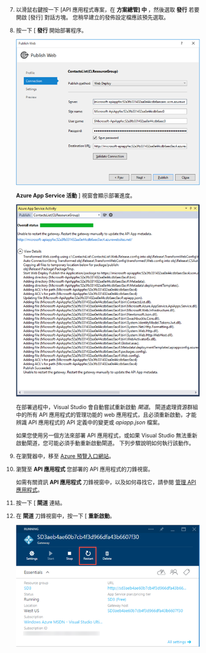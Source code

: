 7. 以滑鼠右鍵按一下 [API 應用程式專案，在 **方案總管] 中** ，然後選取 **發行** 若要開啟 [發行] 對話方塊。 您稍早建立的發佈設定檔應該預先選取。 

9. 按一下 [ **發行** 開始部署程序。 

    ![部署 API 應用程式](./media/app-service-api-pub-web-deploy/26-5-deployment-success-v3.png)

     **Azure App Service 活動** ] 視窗會顯示部署進度。 

    ![Azure App Service 活動視窗的狀態通知](./media/app-service-api-pub-web-deploy/26-5-deployment-success-v4.png)

    在部署過程中，Visual Studio 會自動嘗試重新啟動 *閘道*。 閘道處理資源群組中的所有 API 應用程式的管理功能的 web 應用程式，且必須重新啟動，才能辨識 API 應用程式的 API 定義中的變更或 *apiapp.json* 檔案。 
 
    如果您使用另一個方法來部署 API 應用程式，或如果 Visual Studio 無法重新啟動閘道，您可能必須手動重新啟動閘道。 下列步驟說明如何執行該動作。

1. 在瀏覽器中，移至 [Azure 預覽入口網站](https://portal.azure.com)。 

2. 瀏覽至 **API 應用程式** 您部署的 API 應用程式的刀鋒視窗。

    如需有關資訊 **API 應用程式** 刀鋒視窗中，以及如何尋找它，請參閱 [管理 API 應用程式](../articles/app-service-api/app-service-api-manage-in-portal.md)。

4. 按一下 [ **閘道** 連結。

3. 在 **閘道** 刀鋒視窗中，按一下 [ **重新啟動**。

    ![](./media/app-service-api-pub-web-deploy/restartgateway.png)


